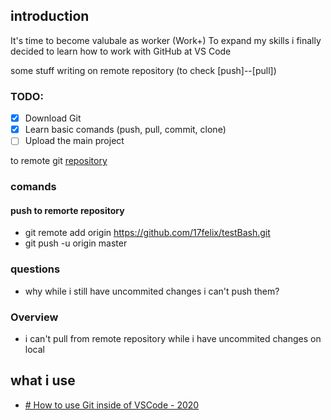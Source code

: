 ## introduction
It's time to become valubale as worker (Work+) 
To expand my skills i finally decided to learn how to work with GitHub at VS Code

some stuff writing on remote repository (to check [push]--[pull])


### TODO: 
- [x] Download Git
- [x] Learn basic comands (push, pull, commit, clone)
- [ ] Upload the main project

to remote git [repository](https://github.com/17felix/testBash.git)

### comands
#### push to remorte repository
- git remote add origin https://github.com/17felix/testBash.git
- git push -u origin master
### questions
- why while i still have uncommited changes i can't push them?

### Overview
- i can't pull from remote repository while i have uncommited changes on local

## what i use
- [# How to use Git inside of VSCode - 2020](https://www.youtube.com/watch?v=F2DBSH2VoHQ)
